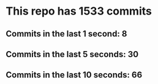 # This repo has 1533 commits

## Commits in the last 1 second: 8
## Commits in the last 5 seconds: 30
## Commits in the last 10 seconds: 66
